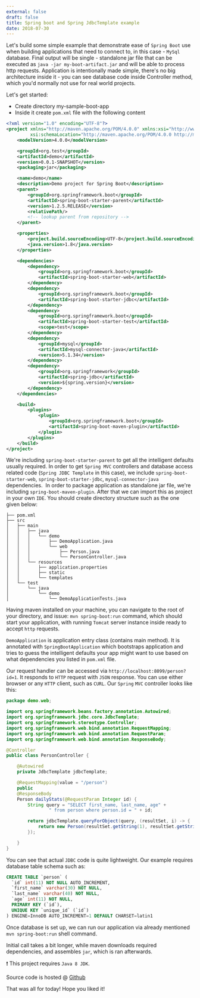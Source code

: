 ```yaml
---
external: false
draft: false
title: Spring boot and Spring JdbcTemplate example
date: 2018-07-30
---
```


Let's build some simple example that demonstrate ease of `Spring Boot` use when building applications that need to connect to, in this
case - `MySql` database. Final output will be single - standalone jar file that can be executed as `java -jar my-boot-artifact.jar` and
will be able to process http requests. Application is intentionally made simple, there's no big architecture inside it - you can see
database code inside Controller method, which you'd normally not use for real world projects.

Let's get started:

- Create directory my-sample-boot-app
- Inside it create `pom.xml` file with the following content

```xml
<?xml version="1.0" encoding="UTF-8"?>
<project xmlns="http://maven.apache.org/POM/4.0.0" xmlns:xsi="http://www.w3.org/2001/XMLSchema-instance"
         xsi:schemaLocation="http://maven.apache.org/POM/4.0.0 http://maven.apache.org/xsd/maven-4.0.0.xsd">
    <modelVersion>4.0.0</modelVersion>

    <groupId>org.test</groupId>
    <artifactId>demo</artifactId>
    <version>0.0.1-SNAPSHOT</version>
    <packaging>jar</packaging>

    <name>demo</name>
    <description>Demo project for Spring Boot</description>
    <parent>
        <groupId>org.springframework.boot</groupId>
        <artifactId>spring-boot-starter-parent</artifactId>
        <version>1.2.5.RELEASE</version>
        <relativePath/>
        <!-- lookup parent from repository -->
    </parent>

    <properties>
        <project.build.sourceEncoding>UTF-8</project.build.sourceEncoding>
        <java.version>1.8</java.version>
    </properties>

    <dependencies>
        <dependency>
            <groupId>org.springframework.boot</groupId>
            <artifactId>spring-boot-starter-web</artifactId>
        </dependency>
        <dependency>
            <groupId>org.springframework.boot</groupId>
            <artifactId>spring-boot-starter-jdbc</artifactId>
        </dependency>
        <dependency>
            <groupId>org.springframework.boot</groupId>
            <artifactId>spring-boot-starter-test</artifactId>
            <scope>test</scope>
        </dependency>
        <dependency>
            <groupId>mysql</groupId>
            <artifactId>mysql-connector-java</artifactId>
            <version>5.1.34</version>
        </dependency>
        <dependency>
            <groupId>org.springframework</groupId>
            <artifactId>spring-jdbc</artifactId>
            <version>${spring.version}</version>
        </dependency>
    </dependencies>

    <build>
        <plugins>
            <plugin>
                <groupId>org.springframework.boot</groupId>
                <artifactId>spring-boot-maven-plugin</artifactId>
            </plugin>
        </plugins>
    </build>
</project>
```

We're including `spring-boot-starter-parent` to get all the intelligent defaults usually required. In order to get `Spring MVC` controllers
and database access related code (`Spring JDBC Template` in this case), we include `spring-boot-starter-web`, `spring-boot-starter-jdbc`, `mysql-connector-java`
dependencies.  In order to package application as standalone jar file, we're including `spring-boot-maven-plugin`. After that we can import this as project in your
own `IDE`. You should create directory structure such as the one given below:

```
├── pom.xml
├── src
│   ├── main
│   │   ├── java
│   │   │   └── demo
│   │   │       ├── DemoApplication.java
│   │   │       └── web
│   │   │           ├── Person.java
│   │   │           └── PersonController.java
│   │   └── resources
│   │       ├── application.properties
│   │       ├── static
│   │       └── templates
│   └── test
│       └── java
│           └── demo
│               └── DemoApplicationTests.java
```

Having maven installed on your machine, you can navigate to the root of your directory, and issue: `mvn spring-boot:run` command, which should start your application, with
running `Tomcat` server instance inside ready to accept `http` requests.

`DemoApplication` is application entry class (contains main method). It is annotated with `SpringBootApplication` which bootstraps application and tries to guess the
intelligent defaults your app might want to use based on what dependencies you listed in `pom.xml` file.

Our request handler can be accessed via `http://localhost:8099/person?id=1`. It responds to `HTTP` request with `JSON` response. You can use either browser or any `HTTP` client,
such as `CURL`. Our `Spring` `MVC` controller looks like this:

```java
package demo.web;

import org.springframework.beans.factory.annotation.Autowired;
import org.springframework.jdbc.core.JdbcTemplate;
import org.springframework.stereotype.Controller;
import org.springframework.web.bind.annotation.RequestMapping;
import org.springframework.web.bind.annotation.RequestParam;
import org.springframework.web.bind.annotation.ResponseBody;

@Controller
public class PersonController {

    @Autowired
    private JdbcTemplate jdbcTemplate;

    @RequestMapping(value = "/person")
    public
    @ResponseBody
    Person dailyStats(@RequestParam Integer id) {
        String query = "SELECT first_name, last_name, age" +
                " from person where person.id = " + id;

        return jdbcTemplate.queryForObject(query, (resultSet, i) -> {
            return new Person(resultSet.getString(1), resultSet.getString(2), resultSet.getInt(3));
        });

    }
}
```

You can see that actual `JDBC` code is quite lightweight. Our example requires database table schema such as:

```sql
CREATE TABLE `person` (
  `id` int(11) NOT NULL AUTO_INCREMENT,
  `first_name` varchar(30) NOT NULL,
  `last_name` varchar(40) NOT NULL,
  `age` int(11) NOT NULL,
  PRIMARY KEY (`id`),
  UNIQUE KEY `unique_id` (`id`)
) ENGINE=InnoDB AUTO_INCREMENT=1 DEFAULT CHARSET=latin1
```

Once database is set up, we can run our application via already mentioned `mvn spring-boot:run` shell command.

Initial call takes a bit longer, while maven downloads required dependencies, and assembles `jar`, which is ran afterwards.

:exclamation: This project requires `Java 8 JDK`.

Source code is hosted @ [Github](https://github.com/dodalovic/spring-boot-jdbc-templates)

That was all for today! Hope you liked it!
